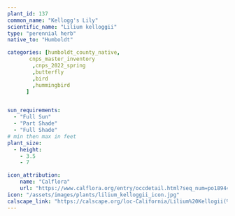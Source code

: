 ```yaml
---
plant_id: 137
common_name: "Kellogg's Lily"
scientific_name: "Lilium kelloggii"
type: "perennial herb"
native_to: "Humboldt"

categories: [humboldt_county_native,
       cnps_master_inventory
        ,cnps_2022_spring
        ,butterfly
        ,bird
        ,hummingbird
      ]


sun_requirements:
  - "Full Sun"
  - "Part Shade"
  - "Full Shade"
# min then max in feet
plant_size:
  - height: 
    - 3.5
    - 7

icon_attribution: 
    name: "Calflora"
    url: "https://www.calflora.org/entry/occdetail.html?seq_num=po18944"
icon: "/assets/images/plants/lilium_kelloggii_icon.jpg"
calscape_link: "https://calscape.org/loc-California/Lilium%20Kellogii(%20)"
---
```



